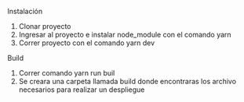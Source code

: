 Instalación

1. Clonar proyecto
2. Ingresar al proyecto e instalar node_module con el comando yarn 
3. Correr proyecto con el comando yarn dev

Build
1. Correr comando yarn run buil
2. Se creara una carpeta llamada build donde encontraras los archivo necesarios para realizar un despliegue